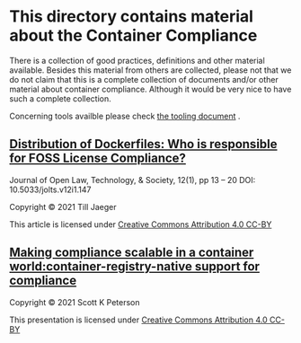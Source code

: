# This directory contains material about the Container Compliance

There is a collection of good practices, definitions and other material available. 
Besides this material from others are collected, please not that we do not claim that this is a complete collection of documents and/or other material about container compliance. Although it would be very nice to have such a complete collection. 

Concerning tools availble please check [the tooling document](../docs/Tooling-Landscape/OSS-Based-License-Compliance-Tools.md) .

## [Distribution of Dockerfiles: Who is responsible for FOSS License Compliance?](./Containers-Till-Jaeger.pdf)

Journal of Open Law, Technology, & Society, 12(1), pp 13 – 20 DOI: 10.5033/jolts.v12i1.147

Copyright © 2021 Till Jaeger

This article is licensed under [Creative Commons Attribution 4.0 CC-BY](https://creativecommons.org/licenses/by/4.0/)


## [Making compliance scalable in a container world:container-registry-native support for compliance](./Peterson_source_containers.pdf)

Copyright © 2021 Scott K Peterson

This presentation is licensed under [Creative Commons Attribution 4.0 CC-BY](https://creativecommons.org/licenses/by/4.0/)


